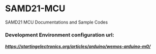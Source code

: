 # SAMD21-MCU
SAMD21 MCU Documentations and Sample Codes

### Development Environment configuration url:
##### https://startingelectronics.org/articles/arduino/wemos-arduino-m0/
